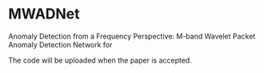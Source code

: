 # MWADNet

Anomaly  Detection from a Frequency Perspective: M-band Wavelet Packet Anomaly Detection Network for   

The code will be uploaded when the paper is accepted.
